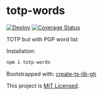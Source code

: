 # totp-words

[![Deploy](https://github.com/thegriglat/totp-words/workflows/build/badge.svg)](https://github.com/thegriglat/totp-words/actions)
[![Coverage Status](https://coveralls.io/repos/github/thegriglat/totp-words/badge.svg?branch=master)](https://coveralls.io/github/thegriglat/totp-words?branch=master)

TOTP but with PGP word list

<!-- TODO: add extended examples -->

Installation:

```sh
npm i totp-words
```

<!-- TODO: add usage examples -->

Bootstrapped with: [create-ts-lib-gh](https://github.com/glebbash/create-ts-lib-gh)

This project is [MIT Licensed](LICENSE).
